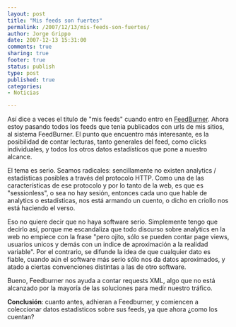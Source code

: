 ```yaml
--- 
layout: post
title: "Mis feeds son fuertes"
permalink: /2007/12/13/mis-feeds-son-fuertes/
author: Jorge Grippo
date: 2007-12-13 15:31:00
comments: true
sharing: true
footer: true
status: publish
type: post
published: true
categories: 
- Noticias

---
```

<!-- 45 -->
Así dice a veces el titulo de "mis feeds" cuando entro en <a href="http://www.feedburner.com/fb/a/myfeeds">FeedBurner</a>. Ahora estoy pasando todos los feeds que tenia publicados con urls de mis sitios, al sistema FeedBurner. El punto que encuentro más interesante, es la posibilidad de contar lecturas, tanto generales del feed, como clicks individuales, y todos los otros datos estadísticos que pone a nuestro alcance.

El tema es serio. Seamos radicales: sencillamente no existen analytics / estadísticas posibles a través del protocolo HTTP. Como una de las características de ese protocolo y por lo tanto de la web, es que es "sessionless", o sea no hay sesión, entonces cada uno que hable de analytics o estadísticas, nos está armando un cuento, o dicho en criollo nos está haciendo el verso.

Eso no quiere decir que no haya software serio. Simplemente tengo que decirlo así, porque me escandaliza que todo discurso sobre analytics en la web no empiece con la frase "pero ojito, sólo se pueden contar page views, usuarios unicos y demás con un indice de aproximación a la realidad variable". Por el contrario, se difunde la idea de que cualquier dato es fiable, cuando aún el software más serio sólo nos da datos aproximados, y atado a ciertas convenciones distintas a las de otro software.

Bueno, Feedburner nos ayuda a contar requests XML, algo que no está alcanzado por la mayoría de las soluciones para medir nuestro tráfico.

<b>Conclusión</b>: cuanto antes, adhieran a Feedburner, y comiencen a coleccionar datos estadisticos sobre sus feeds, ya que ahora ¿como los cuentan?

